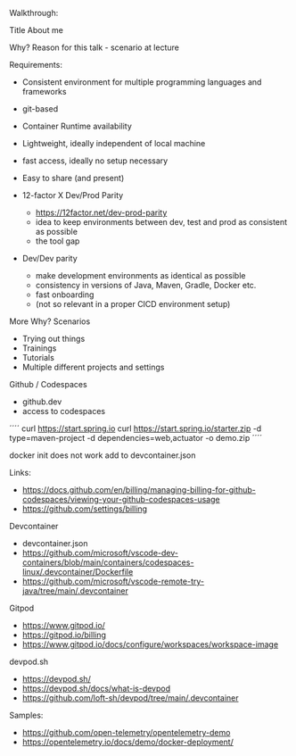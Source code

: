 Walkthrough:

Title
About me

Why? Reason for this talk - scenario at lecture

Requirements:
- Consistent environment for multiple programming languages and frameworks
- git-based
- Container Runtime availability
- Lightweight, ideally independent of local machine
- fast access, ideally no setup necessary
- Easy to share (and present)


- 12-factor X Dev/Prod Parity 
    - https://12factor.net/dev-prod-parity
    - idea to keep environments between dev, test and prod as consistent as possible
    - the tool gap
- Dev/Dev parity
    - make development environments as identical as possible
    - consistency in versions of Java, Maven, Gradle, Docker etc.
    - fast onboarding
    - (not so relevant in a proper CICD environment setup)

More Why? Scenarios

- Trying out things
- Trainings 
- Tutorials
- Multiple different projects and settings


Github / Codespaces
- github.dev
- access to codespaces

´´´´
curl https://start.spring.io
curl https://start.spring.io/starter.zip -d type=maven-project -d dependencies=web,actuator -o demo.zip 
´´´´

docker init does not work
add to devcontainer.json

Links:
- https://docs.github.com/en/billing/managing-billing-for-github-codespaces/viewing-your-github-codespaces-usage
- https://github.com/settings/billing


Devcontainer
- devcontainer.json
- https://github.com/microsoft/vscode-dev-containers/blob/main/containers/codespaces-linux/.devcontainer/Dockerfile
- https://github.com/microsoft/vscode-remote-try-java/tree/main/.devcontainer


Gitpod
- https://www.gitpod.io/
- https://gitpod.io/billing
- https://www.gitpod.io/docs/configure/workspaces/workspace-image


devpod.sh
- https://devpod.sh/
- https://devpod.sh/docs/what-is-devpod
- https://github.com/loft-sh/devpod/tree/main/.devcontainer


Samples:
- https://github.com/open-telemetry/opentelemetry-demo
- https://opentelemetry.io/docs/demo/docker-deployment/